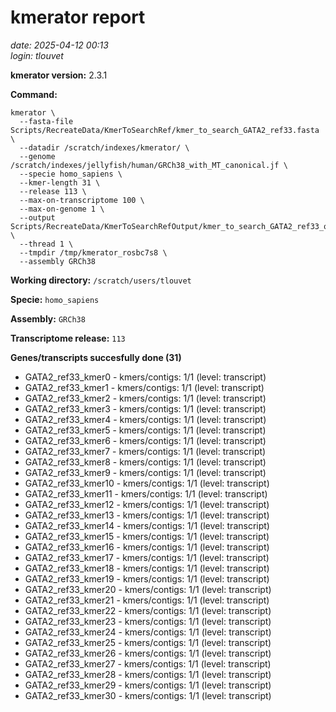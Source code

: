 # kmerator report
*date: 2025-04-12 00:13*  
*login: tlouvet*

**kmerator version:** 2.3.1

**Command:**

```
kmerator \
  --fasta-file Scripts/RecreateData/KmerToSearchRef/kmer_to_search_GATA2_ref33.fasta \
  --datadir /scratch/indexes/kmerator/ \
  --genome /scratch/indexes/jellyfish/human/GRCh38_with_MT_canonical.jf \
  --specie homo_sapiens \
  --kmer-length 31 \
  --release 113 \
  --max-on-transcriptome 100 \
  --max-on-genome 1 \
  --output Scripts/RecreateData/KmerToSearchRefOutput/kmer_to_search_GATA2_ref33_output \
  --thread 1 \
  --tmpdir /tmp/kmerator_rosbc7s8 \
  --assembly GRCh38
```

**Working directory:** `/scratch/users/tlouvet`

**Specie:** `homo_sapiens`

**Assembly:** `GRCh38`

**Transcriptome release:** `113`

**Genes/transcripts succesfully done (31)**

- GATA2_ref33_kmer0 - kmers/contigs: 1/1 (level: transcript)
- GATA2_ref33_kmer1 - kmers/contigs: 1/1 (level: transcript)
- GATA2_ref33_kmer2 - kmers/contigs: 1/1 (level: transcript)
- GATA2_ref33_kmer3 - kmers/contigs: 1/1 (level: transcript)
- GATA2_ref33_kmer4 - kmers/contigs: 1/1 (level: transcript)
- GATA2_ref33_kmer5 - kmers/contigs: 1/1 (level: transcript)
- GATA2_ref33_kmer6 - kmers/contigs: 1/1 (level: transcript)
- GATA2_ref33_kmer7 - kmers/contigs: 1/1 (level: transcript)
- GATA2_ref33_kmer8 - kmers/contigs: 1/1 (level: transcript)
- GATA2_ref33_kmer9 - kmers/contigs: 1/1 (level: transcript)
- GATA2_ref33_kmer10 - kmers/contigs: 1/1 (level: transcript)
- GATA2_ref33_kmer11 - kmers/contigs: 1/1 (level: transcript)
- GATA2_ref33_kmer12 - kmers/contigs: 1/1 (level: transcript)
- GATA2_ref33_kmer13 - kmers/contigs: 1/1 (level: transcript)
- GATA2_ref33_kmer14 - kmers/contigs: 1/1 (level: transcript)
- GATA2_ref33_kmer15 - kmers/contigs: 1/1 (level: transcript)
- GATA2_ref33_kmer16 - kmers/contigs: 1/1 (level: transcript)
- GATA2_ref33_kmer17 - kmers/contigs: 1/1 (level: transcript)
- GATA2_ref33_kmer18 - kmers/contigs: 1/1 (level: transcript)
- GATA2_ref33_kmer19 - kmers/contigs: 1/1 (level: transcript)
- GATA2_ref33_kmer20 - kmers/contigs: 1/1 (level: transcript)
- GATA2_ref33_kmer21 - kmers/contigs: 1/1 (level: transcript)
- GATA2_ref33_kmer22 - kmers/contigs: 1/1 (level: transcript)
- GATA2_ref33_kmer23 - kmers/contigs: 1/1 (level: transcript)
- GATA2_ref33_kmer24 - kmers/contigs: 1/1 (level: transcript)
- GATA2_ref33_kmer25 - kmers/contigs: 1/1 (level: transcript)
- GATA2_ref33_kmer26 - kmers/contigs: 1/1 (level: transcript)
- GATA2_ref33_kmer27 - kmers/contigs: 1/1 (level: transcript)
- GATA2_ref33_kmer28 - kmers/contigs: 1/1 (level: transcript)
- GATA2_ref33_kmer29 - kmers/contigs: 1/1 (level: transcript)
- GATA2_ref33_kmer30 - kmers/contigs: 1/1 (level: transcript)
